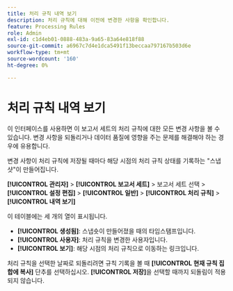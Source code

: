 ```yaml
---
title: 처리 규칙 내역 보기
description: 처리 규칙에 대해 이전에 변경한 사항을 확인합니다.
feature: Processing Rules
role: Admin
exl-id: c1d4eb01-0888-483a-9a65-83a64e818f88
source-git-commit: a6967c7d4e1dca5491f13beccaa797167b503d6e
workflow-type: tm+mt
source-wordcount: '160'
ht-degree: 0%

---
```


# 처리 규칙 내역 보기

이 인터페이스를 사용하면 이 보고서 세트의 처리 규칙에 대한 모든 변경 사항을 볼 수 있습니다. 변경 사항을 되돌리거나 데이터 품질에 영향을 주는 문제를 해결해야 하는 경우에 유용합니다.

변경 사항이 처리 규칙에 저장될 때마다 해당 시점의 처리 규칙 상태를 기록하는 &quot;스냅샷&quot;이 만들어집니다.

**[!UICONTROL 관리자]** > **[!UICONTROL 보고서 세트]** > 보고서 세트 선택 > **[!UICONTROL 설정 편집]** > **[!UICONTROL 일반]** > **[!UICONTROL 처리 규칙]** > **[!UICONTROL 내역 보기]**

이 테이블에는 세 개의 열이 표시됩니다.

* **[!UICONTROL 생성됨]**: 스냅숏이 만들어졌을 때의 타임스탬프입니다.
* **[!UICONTROL 사용자]**: 처리 규칙을 변경한 사용자입니다.
* **[!UICONTROL 보기]**: 해당 시점의 처리 규칙으로 이동하는 링크입니다.

처리 규칙을 선택한 날짜로 되돌리려면 규칙 기록을 볼 때 **[!UICONTROL 현재 규칙 집합에 복사]** 단추를 선택하십시오. **[!UICONTROL 저장]**&#x200B;을 선택할 때까지 되돌림이 적용되지 않습니다.
